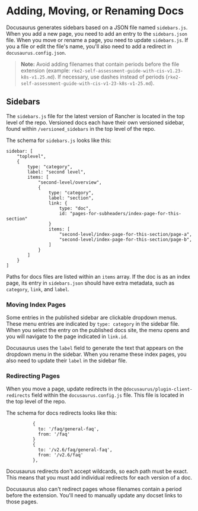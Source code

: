 # Adding, Moving, or Renaming Docs

Docusaurus generates sidebars based on a JSON file named `sidebars.js`. When you add a new page, you need to add an entry to the `sidebars.json` file. When you move or rename a page, you need to update `sidebars.js`. If you a file or edit the file's name, you'll also need to add a redirect in `docusaurus.config.json`.

> **Note:** Avoid adding filenames that contain periods before the file extension (example: `rke2-self-assessment-guide-with-cis-v1.23-k8s-v1.25.md`). If necessary, use dashes instead of periods (`rke2-self-assessment-guide-with-cis-v1-23-k8s-v1-25.md`).

## Sidebars

The `sidebars.js` file for the latest version of Rancher is located in the top level of the repo. Versioned docs each have their own versioned sidebar, found within `/versioned_sidebars` in the top level of the repo.

The schema for `sidebars.js` looks like this: 

```JS
sidebar: [
    "toplevel",
    {
        type: "category",
        label: "second level",
        items: [
            "second-level/overview",
            {
                type: "category",
                label: "section",
                link: {
                    type: "doc",
                    id: "pages-for-subheaders/index-page-for-this-section"
                }
                items: [
                    "second-level/index-page-for-this-section/page-a",
                    "second-level/index-page-for-this-section/page-b",
                ]
            }
        ]
    }
]
```

Paths for docs files are listed within an `items` array. If the doc is as an index page, its entry in `sidebars.json` should have extra metadata, such as `category`, `link`, and `label`.

### Moving Index Pages

Some entries in the published sidebar are clickable dropdown menus. These menu entries are indicated by `type: category` in the sidebar file. When you select the entry on the published docs site, the menu opens and you will navigate to the page indicated in `link.id`. 

Docusaurus uses the `label` field to generate the text that appears on the dropdown menu in the sidebar. When you rename these index pages, you also need to update their `label` in the sidebar file.

### Redirecting Pages

When you move a page, update redirects in the `@docusaurus/plugin-client-redirects` field within the `docusaurus.config.js` file. This file is located in the top level of the repo.

The schema for docs redirects looks like this:

```JS
          {
            to: '/faq/general-faq',
            from: '/faq'
          }
          {
            to: '/v2.6/faq/general-faq',
            from: '/v2.6/faq'
          },
```

Docusaurus redirects don't accept wildcards, so each path must be exact. This means that you must add individual redirects for each version of a doc. 

Docusaurus also can't redirect pages whose filenames contain a period before the extension. You'll need to manually update any docset links to those pages. 
